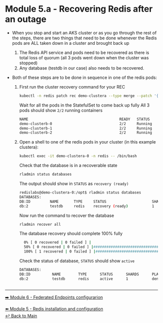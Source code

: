 # Module 5.a - Recovering Redis after an outage

- When you stop and start an AKS cluster or as you go through the rest of the steps, there are two things that need to be done whenever the Redis pods are ALL taken down in a cluster and brought back up
  1. The Redis API service and pods need to be recovered as there is total loss of quorum (all 3 pods went down when the cluster was stopped)
  2. Any database (testdb in our case) also needs to be recovered.

- Both of these steps are to be done in sequence in one of the redis pods: 
  1. First run the cluster recovery command for your REC

     ```bash
     kubectl -n redis patch rec demo-clustera --type merge --patch '{"spec":{"clusterRecovery":true}}'
     ```

      Wait for all the pods in the StatefulSet to come back up fully
      All 3 pods should show ```2/2``` running containers

      ```bash
      NAME                                          READY   STATUS    RESTARTS       AGE
      demo-clusterb-0                               2/2     Running   0              120m
      demo-clusterb-1                               2/2     Running   0              119m
      demo-clusterb-2                               2/2     Running   0              116m
      ```

  2. Open a shell to one of the redis pods in your cluster (in this example clustera):

      ```bash
      kubectl exec -it demo-clustera-0 -n redis -- /bin/bash
      ```

      Check that the database is in a recoverable state

      ```bash
      rladmin status databases
      ```

      The output should show in ```STATUS``` as ```recovery (ready)```

      ```bash
      redislabs@demo-clustera-0:/opt$ rladmin status databases
      DATABASES:
      DB:ID         NAME       TYPE     STATUS                     SHARDS     PLACEMENT       REPLICATION        PERSISTENCE        ENDPOINT
      db:2          testdb     redis    recovery (ready)           1          dense           enabled            disabled           redis-11069.demo-clustera.redis.svc.cluster.local:11069
      ```

      Now run the command to recover the database

      ```bash
      rladmin recover all
      ```

      The database recovery should complete 100% fully

      ```bash
        0% [ 0 recovered | 0 failed ] |                                    | Elapsed Time: 0:00:00[testdb (db:2) recovery] Initiated.
        50% [ 0 recovered | 0 failed ] |################################   | Elapsed Time: 0:00:00[testdb (db:2) recovery] Completed successfully
        100% [ 1 recovered | 0 failed ] |##################################| Elapsed Time: 0:00:02
      ```

      Check the status of database, ```STATUS``` should show ```active```

      ```bash
      DATABASES:
      DB:ID          NAME        TYPE      STATUS      SHARDS      PLACEMENT        REPLICATION         PERSISTENCE         ENDPOINT
      db:2           testdb      redis     active      1           dense            enabled             disabled            redis-11069.demo-clustera.redis.svc.cluster.local:11069



---

[:arrow_right: Module 6 - Federated Endpoints configurarion](/modules/module-06-federated-endpoints.md)  <br>

[:arrow_left:  Module 5 - Redis installation and configuration](/modules/module-05-redis.md)  
[:leftwards_arrow_with_hook: Back to Main](/README.md)